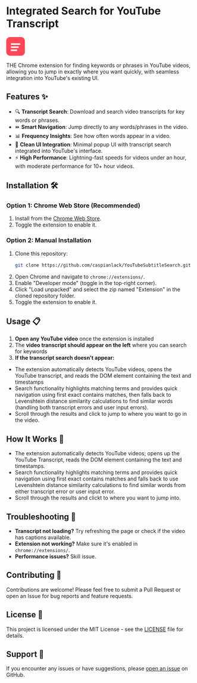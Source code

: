 # Integrated Search for YouTube Transcript

<img src="Extension/assets/logo.png" width="50" alt="Extension Logo">

THE Chrome extension for finding keywords or phrases in YouTube videos, allowing you to jump in exactly where you want quickly, with seamless integration into YouTube's existing UI.

## Features ✨

- 🔍 **Transcript Search**: Download and search video transcripts for key words or phrases.
- ⏩ **Smart Navigation**: Jump directly to any words/phrases in the video.
- 📊 **Frequency Insights**: See how often words appear in a video.
- 🎨 **Clean UI Integration**: Minimal popup UI with transcript search integrated into YouTube's interface.
- ⚡ **High Performance**: Lightning-fast speeds for videos under an hour, with moderate performance for 10+ hour videos.

## Installation 🛠️

### Option 1: Chrome Web Store (Recommended)
1. Install from the [Chrome Web Store](https://chromewebstore.google.com/detail/youtube-transcript-search/pefodabjgdohmfnaiifenaboaijhfkdd).
2. Toggle the extension to enable it.

### Option 2: Manual Installation
1. Clone this repository:
   ```bash
   git clone https://github.com/caspianlack/YouTubeSubtitleSearch.git
   ```
2. Open Chrome and navigate to `chrome://extensions/`.
3. Enable "Developer mode" (toggle in the top-right corner).
4. Click "Load unpacked" and select the zip named "Extension" in the cloned repository folder.
5. Toggle the extension to enable it.

## Usage 📋

1. **Open any YouTube video** once the extension is installed
2. The **video transcript should appear on the left** where you can search for keywords
3. **If the transcript search doesn't appear:**
- The extension automatically detects YouTube videos, opens the YouTube transcript, and reads the DOM element containing the text and timestamps
- Search functionality highlights matching terms and provides quick navigation using first exact contains matches, then falls back to Levenshtein distance similarity calculations to find similar words (handling both transcript errors and user input errors).
- Scroll through the results and click to jump to where you want to go in the video.

## How It Works 🔧

- The extension automatically detects YouTube videos; opens up the YouTube Transcript, reads the DOM element containing the text and timestamps.
- Search functionality highlights matching terms and provides quick navigation using first exact contains matches and falls back to use Levenshtein distance similarity calculations to find similar words from either transcript error or user input error.
- Scroll through the results and clickt to where you want to jump into.

## Troubleshooting 🐛

- **Transcript not loading?** Try refreshing the page or check if the video has captions available.
- **Extension not working?** Make sure it's enabled in `chrome://extensions/`.
- **Performance issues?** Skill issue.

## Contributing 🤝

Contributions are welcome! Please feel free to submit a Pull Request or open an Issue for bug reports and feature requests.

## License 📄

This project is licensed under the MIT License - see the [LICENSE](LICENSE) file for details.

## Support 💬

If you encounter any issues or have suggestions, please [open an issue](https://github.com/caspianlack/YouTubeSubtitleSearch/issues) on GitHub.